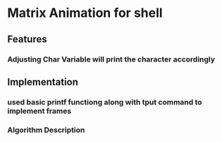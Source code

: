 <h1> Matrix Animation for shell</h1>
<h2>Features</h2>
    <h3> Adjusting Char Variable will print the character accordingly</h3>
<h2>Implementation</h2>
    <h3> used basic printf functiong along with tput command to implement frames
<h3>Algorithm Description</h3>
    